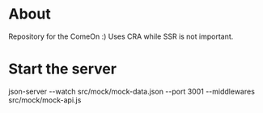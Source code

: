 # About

Repository for the ComeOn :)
Uses CRA while SSR is not important.

# Start the server
json-server --watch src/mock/mock-data.json --port 3001 --middlewares src/mock/mock-api.js
